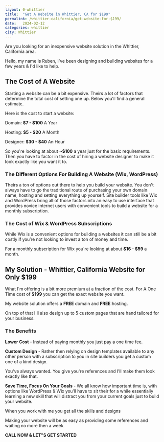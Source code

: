 ```yaml
---
layout: 0-whittier
title:  "Get A Website in Whittier, CA for $199"
permalink: /whittier-california/get-website-for-$199/
date:   2024-02-12
categories: whittier
city: Whittier
---
```

Are you looking for an inexpensive website solution in the Whittier, California area.

Hello, my name is Ruben, I've been designing and building websites for a few years & I'd like to help.

## The Cost of A Website
Starting a website can be a bit expensive.  Theirs a lot of factors that determine the total cost of setting one up. Below you'll find a general estimate.

Here is the cost to start a website:

Domain: **$7 - $100** A Year

Hosting: **$5 - $20** A Month

Designer: **$30 - $40** An Hour

So you're looking at about **~$100** a year just for the basic requirements. Then you have to factor in the cost of hiring a website designer to make it look exactly like you want it to.  

### The Different Options For Building A Website (Wix, WordPress)

Theirs a ton of options out there to help you build your website. You don't always have to go the traditional route of purchasing your own domain name, hosting and setting everything up yourself. Site builder tools like Wix and WordPress bring all of those factors into an easy to use interface that provides novice internet users with convenient tools to build a website for a monthly subscription.    

### The Cost of Wix & WordPress Subscriptions

While Wix is a convenient options for building a websites it can still be a bit costly if you’re not looking to invest a ton of money and time.


For a monthly subscription for Wix you're looking at about
**$16 - $59** a month.

## My Solution - Whittier, California Website for Only $199
What I'm offering is a bit more premium at a fraction of the cost. For A One Time cost of **$199** you can get the exact website you want.

My website solution offers a **FREE** domain and **FREE** hosting. 

On top of that I'll also design up to 5 custom pages that are hand tailored for your business.

### The Benefits

**Lower Cost** - 
Instead of paying monthly you just pay a one time fee.

**Custom Design** - 
Rather then relying on design templates available to any other person with a subscription to you in site builders you get a custom one of a kind design.  

You've always wanted. You give you're references and I'll make them look exactly like that.

**Save Time, Focus On Your Goals** - 
We all know how important time is, with options like WordPress & Wix you'll have to sit their for a while essentially learning a new skill that will distract you from your current goals just to build your website.    

When you work with me you get all the skills and designs 

Making your website will be as easy as providing some references and waiting no more then a week. 

**CALL NOW & LET"S GET STARTED**
